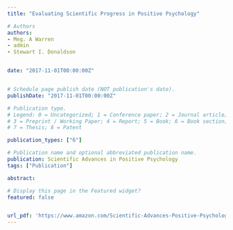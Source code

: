 ```yaml
---
title: "Evaluating Scientific Progress in Positive Psychology"

# Authors
authors:
- Meg. A Warren
- admin
- Stewart I. Donaldson


date: "2017-11-01T00:00:00Z"


# Schedule page publish date (NOT publication's date).
publishDate: "2017-11-01T00:00:00Z"

# Publication type.
# Legend: 0 = Uncategorized; 1 = Conference paper; 2 = Journal article;
# 3 = Preprint / Working Paper; 4 = Report; 5 = Book; 6 = Book section;
# 7 = Thesis; 8 = Patent

publication_types: ["6"]

# Publication name and optional abbreviated publication name.
publication: Scientific Advances in Positive Psychology
tags: ["Publication"]

abstract:

# Display this page in the Featured widget?
featured: false


url_pdf: 'https://www.amazon.com/Scientific-Advances-Positive-Psychology-Warren/dp/1440834806'
---
```

